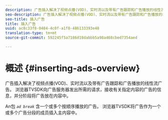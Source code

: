 ```yaml
---
description: 广告插入解决了视频点播(VOD)、实时流以及带有广告跟踪和广告播放的线性流广告。 浏览器TVSDK向广告服务器发出所需的请求，接收有关指定内容的广告的信息，并分阶段将广告放在内容中。
seo-description: 广告插入解决了视频点播(VOD)、实时流以及带有广告跟踪和广告播放的线性流广告。 浏览器TVSDK向广告服务器发出所需的请求，接收有关指定内容的广告的信息，并分阶段将广告放在内容中。
seo-title: 插入广告
title: 插入广告
uuid: ac8c33f8-0484-4c0f-a1f8-486133393e48
translation-type: tm+mt
source-git-commit: 592245f5a7186d18dabbb5a98a468cbed7354aed

---
```



# 概述 {#inserting-ads-overview}

广告插入解决了视频点播(VOD)、实时流以及带有广告跟踪和广告播放的线性流广告。 浏览器TVSDK向广告服务器发出所需的请求，接收有关指定内容的广告的信息，并分阶段将广告放在内容中。

An包 *`ad break`* 含一个或多个按顺序播放的广告。 浏览器TVSDK将广告作为一个或多个广告分段的成员插入主内容中。
